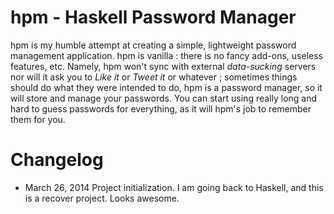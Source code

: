 hpm - Haskell Password Manager
==============================

hpm is my humble attempt at creating a simple, lightweight password
management application.
hpm is vanilla : there is no fancy add-ons, useless features,
etc. Namely, hpm won't sync with external *data-sucking* servers nor
will it ask you to *Like it* or *Tweet it* or whatever ; sometimes
things should do what they were intended to do, hpm is a password
manager, so it will store and manage your passwords.
You can start using really long and hard to guess passwords for
everything, as it will hpm's job to remember them for you.

Changelog
=========

- March 26, 2014
Project initialization. I am going back to Haskell, and this is a
recover project. Looks awesome.
